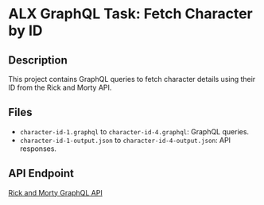 # ALX GraphQL Task: Fetch Character by ID

## Description

This project contains GraphQL queries to fetch character details using their ID from the Rick and Morty API.

## Files

- `character-id-1.graphql` to `character-id-4.graphql`: GraphQL queries.
- `character-id-1-output.json` to `character-id-4-output.json`: API responses.

## API Endpoint

[Rick and Morty GraphQL API](https://rickandmortyapi.com/graphql)